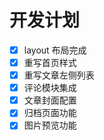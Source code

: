 # 开发计划

- [x] layout 布局完成
- [x] 重写首页样式
- [x] 重写文章左侧列表
- [x] 评论模块集成
- [x] 文章封面配置
- [x] 归档页面功能
- [x] 图片预览功能
